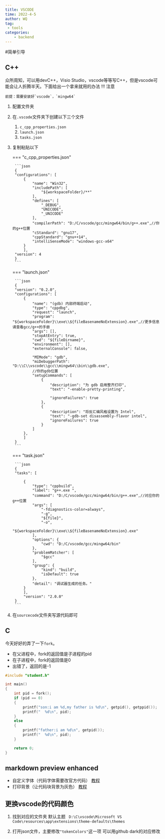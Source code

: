 ```yaml
---
title: VSCODE
time: 2022-4-5
author: WQ
tag: 
 - tools
categories: 
    - backend
---
```

#简单引导
<!-- more-->
## C++
众所周知，可以用devC++，Visio Studio，vscode等等写C++，但是vscode可能会让人折腾半天。下面给出一个拿来就用的办法
!!! 注意

    前提：需要安装好`vscode`，`mingw64`

1. 配置文件夹

2. 在`.vscode`文件夹下创建以下三个文件
      1. `c_cpp_properties.json`
      2. `launch.json`
      3. `tasks.json`
3. 复制粘贴以下

    ===  "c_cpp_properties.json"
       
        ```json
        {
        "configurations": [
            {
                "name": "Win32",
                "includePath": [
                    "${workspaceFolder}/**"
                ],
                "defines": [
                    "_DEBUG",
                    "UNICODE",
                    "_UNICODE"
                ],
                "compilerPath": "D:/C/vscode/gcc/mingw64/bin/g++.exe",//你的g++位置
                "cStandard": "gnu17",
                "cppStandard": "gnu++14",
                "intelliSenseMode": "windows-gcc-x64"
            }
            ],
        "version": 4
        }
        ```

    ===  "launch.json"  
        
        ```json
        {
        "version": "0.2.0",
        "configurations": [
            {
                "name": "(gdb) 内部终端启动",
                "type": "cppdbg",
                "request": "launch",
                "program": "${workspaceFolder}\\exe\\${fileBasenameNoExtension}.exe",//更多信息请查看gcc/g++的手册
                "args": [],
                "stopAtEntry": true,
                "cwd": "${fileDirname}",
                "environment": [],
                "externalConsole": false,
                
                "MIMode": "gdb",
                "miDebuggerPath": "D:\\C\\vscode\\gcc\\mingw64\\bin\\gdb.exe",
                //你的gdb位置
                "setupCommands": [
                    {
                        "description": "为 gdb 启用整齐打印",
                        "text": "-enable-pretty-printing",
                        
                        "ignoreFailures": true
                    },
                    {
                        "description": "将反汇编风格设置为 Intel",
                        "text": "-gdb-set disassembly-flavor intel",
                        "ignoreFailures": true
                    }
                ]
            },
            ]
        }
        ```

    ===  "task.json"

        ```json
        {
        "tasks": [
            
            {
                "type": "cppbuild",
                "label": "g++.exe ",
                "command": "D:/C/vscode/gcc/mingw64/bin/g++.exe",//对应你的g++位置
                "args": [
                    "-fdiagnostics-color=always",
                    "-g",
                    "${file}",
                    "-o",
                    "${workspaceFolder}\\exe\\${fileBasenameNoExtension}.exe"
                ],
                "options": {
                    "cwd": "D:/C/vscode/gcc/mingw64/bin"
                },
                "problemMatcher": [
                    "$gcc"
                ],
                "group": {
                    "kind": "build",
                    "isDefault": true
                },
                "detail": "调试器生成的任务。"
            }
            ],
            "version": "2.0.0"
        }
        ```


4. 在`sourcecode`文件夹写源代码即可

## C

今天好好的弄了一下`fork`。
- 在父进程中，fork的返回值是子进程的pid
- 在子进程中，fork的返回值是0
- 出错了，返回的是-1
```C
#include "student.h"

int main()
{
    int pid = fork();
    if (pid == 0)
    {
        printf("son:i am %d,my father is %d\n", getpid(), getppid());
        printf("  %d\n", pid);
    }
    else
    {
        printf("father:i am %d\n", getpid());
        printf("  %d\n", pid);
    }

    return 0;
}
```

## markdown preview enhanced
- 自定义字体（代码字体需要改官方代码）  [教程](https://zhuanlan.zhihu.com/p/458010679)
- 打印背景（让代码块背景为灰色）    [教程](https://blog.csdn.net/RP123123123/article/details/118113026)

## 更换vscode的代码颜色
1. 找到对应的文件夹
   默认主题 
   ` D:\C\vscode\Microsoft VS Code\resources\app\extensions\theme-defaults\themes`


2. 打开json文件，主要修改`"tokenColors"`这一项
   可以用github dark的对应修改
